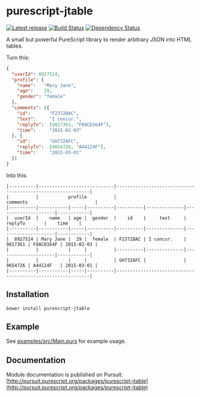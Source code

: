 # purescript-jtable

[![Latest release](http://img.shields.io/bower/v/purescript-jtable.svg)](https://github.com/slamdata/purescript-jtable/releases)
[![Build Status](https://travis-ci.org/slamdata/purescript-jtable.svg?branch=master)](https://travis-ci.org/slamdata/purescript-jtable)
[![Dependency Status](https://www.versioneye.com/user/projects/565c3fb34052e80035000053/badge.svg?style=flat)](https://www.versioneye.com/user/projects/565c3fb34052e80035000053)

A small but powerful PureScript library to render arbitrary JSON into HTML tables.

Turn this:

```json
{
  "userId": 8927524,
  "profile": {
    "name":   "Mary Jane",
    "age":    29,
    "gender": "female"
  },
  "comments": [{
    "id":       "F2372BAC",
    "text":     "I concur.",
    "replyTo":  [9817361, "F8ACD164F"],
    "time":     "2015-02-03"
  }, {
    "id":       "GH732AFC",
    "replyTo":  [9654726, "A44124F"],
    "time":     "2015-03-01"
  }]
}
```

Into this:

```
|----------|----------------------------|------------------------------------------------------------|
|          |           profile          |                           comments                         |
|----------|-----------|-----|----------|----------|--------------|---------------------|------------|
|  userId  |    name   | age |  gender  |    id    |     text     |       replyTo       |    time    |
|----------|-----------|-----|----------|----------|--------------|---------------------|------------|
|  8927524 | Mary Jane |  29 |  female  | F2372BAC | I concur.    | 9817361 | F8ACD164F | 2015-02-03 |
|          |           |     |          |----------|--------------|---------------------|------------|
|          |           |     |          | GH732AFC |              | 9654726 | A44124F   | 2015-03-01 |
|----------|-----------|-----|----------|------------------------------------------------------------|
```


## Installation

```
bower install purescript-jtable
```


## Example

See [examples/src/Main.purs](examples/src/Main.purs) for example usage.


## Documentation

Module documentation is published on Pursuit: [http://pursuit.purescript.org/packages/purescript-jtable](http://pursuit.purescript.org/packages/purescript-jtable)
